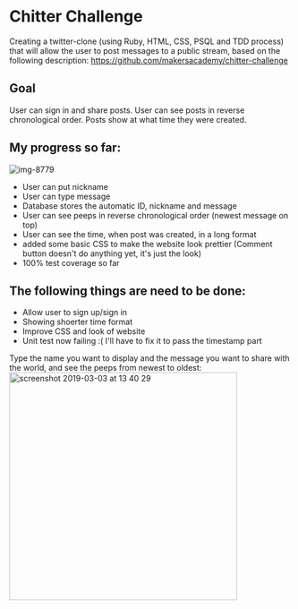 Chitter Challenge
=================

Creating a twitter-clone (using Ruby, HTML, CSS, PSQL and TDD process) that will allow the user to post messages to a public stream, based on the following description: https://github.com/makersacademy/chitter-challenge


## Goal
User can sign in and share posts. User can see posts in reverse chronological order. Posts show at what time they were created.

## My progress so far:
![img-8779](https://user-images.githubusercontent.com/45072719/53694715-bad88f00-3daa-11e9-8782-0f34896e5542.JPG)

- User can put nickname
- User can type message
- Database stores the automatic ID, nickname and message
- User can see peeps in reverse chronological order (newest message on top)
- User can see the time, when post was created, in a long format
- added some basic CSS to make the website look prettier (Comment button doesn't do anything yet, it's just the look)
- 100% test coverage so far

## The following things are need to be done:
- Allow user to sign up/sign in
- Showing shoerter time format
- Improve CSS and look of website
- Unit test now failing :( I'll have to fix it to pass the timestamp part


Type the name you want to display and the message you want to share with the world, and see the peeps from newest to oldest:
<img width="407" alt="screenshot 2019-03-03 at 13 40 29" src="https://user-images.githubusercontent.com/45072719/53695977-1e1ded80-3dba-11e9-88a8-1a374857301a.png">

